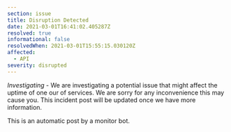 ```yaml
---
section: issue
title: Disruption Detected
date: 2021-03-01T16:41:02.405287Z
resolved: true
informational: false
resolvedWhen: 2021-03-01T15:55:15.030120Z
affected:
  - API
severity: disrupted
---
```

*Investigating* - We are investigating a potential issue that might affect the uptime of one our of services. We are sorry for any inconvenience this may cause you. This incident post will be updated once we have more information.

This is an automatic post by a monitor bot.
        